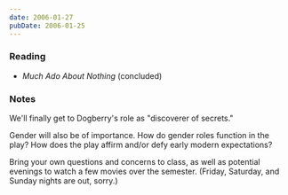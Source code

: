 ```yaml
---
date: 2006-01-27
pubDate: 2006-01-25
---
```


### Reading

* <cite>Much Ado About Nothing</cite> (concluded)

### Notes

We'll finally get to Dogberry's role as "discoverer of secrets."

Gender will also be of importance. How do gender roles function in the play? How does the play affirm and/or defy early modern expectations?

Bring your own questions and concerns to class, as well as potential evenings to watch a few movies over the semester. (Friday, Saturday, and Sunday nights are out, sorry.)
